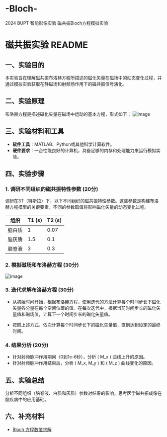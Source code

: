 # -Bloch-
2024 BUPT 智能影像实验 磁共振Bloch方程模拟实验
# 磁共振实验 README

## 一、实验目的
本实验旨在理解磁共振布洛赫方程所描述的磁化矢量在磁场中的动态变化过程，并通过模拟实验获取在静磁场和射频场作用下的磁共振信号演化。

## 二、实验原理
布洛赫方程是描述磁化矢量在磁场中运动的基本方程，形式如下：
![image](https://github.com/user-attachments/assets/a617bdfc-e6ed-491b-a9c2-a53961470686)


## 三、实验材料和工具
- **软件工具**：MATLAB、Python或其他科学计算软件。
- **硬件要求**：一台性能良好的计算机，具备足够的内存和处理能力来运行模拟实验。

## 四、实验步骤

### 1. 调研不同组织的磁共振特性参数 (20分)
调研在3T（特斯拉）下，以下不同组织的磁共振特性参数。这些参数是构建布洛赫方程模型的关键要素，不同的参数取值将影响磁化矢量的动态变化过程。

| 组织      | T1 (s) | T2 (s) |
|-----------|--------|--------|
| 脑白质    | 1      | 0.07   |
| 脑灰质    | 1.5    | 0.1    |
| 脑脊液    | 3      | 0.3    |

### 2. 模拟磁场和布洛赫方程 (30分)
![image](https://github.com/user-attachments/assets/6be9a80d-3c59-468a-8538-3510ece746a4)


### 3. 迭代求解布洛赫方程 (30分)
- 从初始时间开始，根据布洛赫方程，使用迭代的方法计算每个时间步长下磁化矢量各分量在每个空间位置的值。在每次迭代中，根据当前时间步长的磁化矢量值和磁场值，计算下一个时间步长的磁化矢量值。

- 按照上述方式，依次计算每个时间步长下的磁化矢量值，直到达到设定的最终时间。

### 4. 结果分析 (20分)
- 针对射频脉冲作用期间（0到1e-6秒），分析 \( M_x \) 曲线上升的原因。
- 针对射频脉冲作用结束后，分析 \( M_x, M_y \) 和 \( M_z \) 曲线变化的原因。

## 五、实验总结
分析不同组织（脑脊液、白质和灰质）参数对结果的影响，思考医学磁共振成像在脑疾病中的应用基础。

## 六、补充材料
- [Bloch 方程数值求解](https://dxwl.bnu.edu.cn/CN/10.16854%2520/j.cnki.1000-0712.170382)
